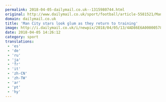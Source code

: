 ```yaml
---
permalink: 2018-04-05-dailymail.co.uk--1315980744.html
original: http://www.dailymail.co.uk/sport/football/article-5581521/Manchester-City-players-look-glum-return-training-Liverpool-Champions-League-loss.html?ITO=1490&ns_mchannel=rss&ns_campaign=1490
domain: dailymail.co.uk
title: 'Man City stars look glum as they return to training'
image: http://i.dailymail.co.uk/i/newpix/2018/04/05/13/4AD86E6A00000578-0-image-a-127_1522931234453.jpg
date: 2018-04-05 14:26:12
category: sport
translations: 
 - 'es'
 - 'de'
 - 'ru'
 - 'ja'
 - 'fr'
 - 'it'
 - 'zh-CN'
 - 'zh-TW'
 - 'ar'
 - 'pt'
 - 'hy'
---
```


